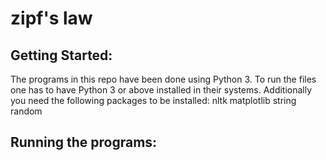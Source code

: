 # zipf's law
## Getting Started:
The programs in this repo have been done using Python 3. To run the files one has to have Python 3 or above installed in their systems. Additionally you need the following packages to be installed:
		nltk
		matplotlib
		string
		random
## Running the programs:
